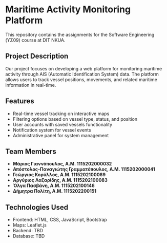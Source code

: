 # Maritime Activity Monitoring Platform

This repository contains the assignments for the Software Engineering (ΥΣ09) course at DIT NKUA.

## Project Description

Our project focuses on developing a web platform for monitoring maritime activity through AIS (Automatic Identification System) data. The platform allows users to track vessel positions, movements, and related maritime information in real-time.

## Features

- Real-time vessel tracking on interactive maps
- Filtering options based on vessel type, status, and position
- User accounts with saved vessels functionality
- Notification system for vessel events
- Administrative panel for system management

## Team Members

- **Μάριος Γιαννόπουλος, Α.Μ. 1115202000032**
- **Απόστολος-Παναγιώτης Γραμματόπουλος, Α.Μ. 1115202000041**
- **Γεώργιος Κορύλλος, Α.Μ. 1115202100069**
- **Αργύριος Λαζαρίδης, Α.Μ. 1115202100083**
- **Όλγα Πασβάνη, Α.Μ. 1115202100146**
- **Δήμητρα Πολίτη, Α.Μ. 1115202200151**

## Technologies Used

- Frontend: HTML, CSS, JavaScript, Bootstrap
- Maps: Leaflet.js
- Backend: TBD
- Database: TBD